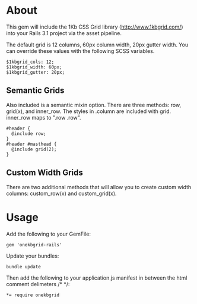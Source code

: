 About
=====
This gem will include the 1Kb CSS Grid library (http://www.1kbgrid.com/) into your Rails 3.1 project via the asset pipeline.

The default grid is 12 columns, 60px column width, 20px gutter width. You can override these values with the following SCSS variables.

    $1kbgrid_cols: 12;
    $1kbgrid_width: 60px;
    $1kbgrid_gutter: 20px;

Semantic Grids
--------------  
Also included is a semantic mixin option. There are three methods: row, grid(x), and inner\_row. The styles in .column are included with grid. inner_row maps to ".row .row".

    #header {
      @include row;
    }
    #header #masthead {
      @include grid(2);
    }

Custom Width Grids
------------------
There are two additional methods that will allow you to create custom width columns: custom\_row(x) and custom\_grid(x).

Usage
=====
Add the following to your GemFile:

    gem 'onekbgrid-rails'

Update your bundles:

    bundle update

Then add the following to your application.js manifest in between the html comment delimeters /* */:

    *= require onekbgrid
